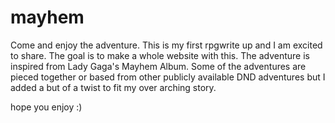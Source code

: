 # mayhem
Come and enjoy the adventure. This is my first rpgwrite up and I am excited to share. The goal is to make a whole website with this.
The adventure is inspired from Lady Gaga's Mayhem Album.
Some of the adventures are pieced together or based from other publicly available DND adventures but I added a but of a twist to fit my over arching story.

hope you enjoy :)
